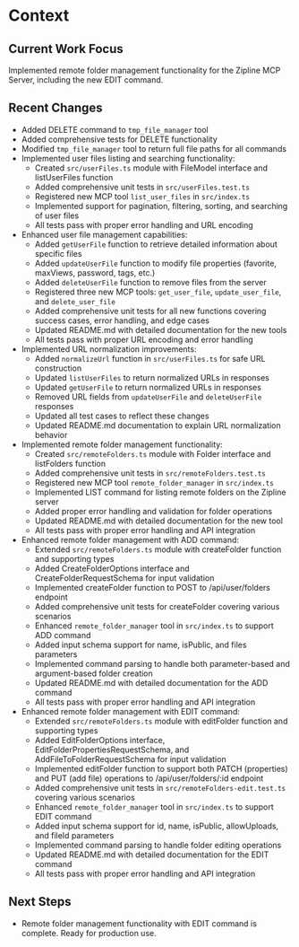 # Context

## Current Work Focus

Implemented remote folder management functionality for the Zipline MCP Server, including the new EDIT command.

## Recent Changes

- Added DELETE command to `tmp_file_manager` tool
- Added comprehensive tests for DELETE functionality
- Modified `tmp_file_manager` tool to return full file paths for all commands
- Implemented user files listing and searching functionality:
  - Created `src/userFiles.ts` module with FileModel interface and listUserFiles function
  - Added comprehensive unit tests in `src/userFiles.test.ts`
  - Registered new MCP tool `list_user_files` in `src/index.ts`
  - Implemented support for pagination, filtering, sorting, and searching of user files
  - All tests pass with proper error handling and URL encoding
- Enhanced user file management capabilities:
  - Added `getUserFile` function to retrieve detailed information about specific files
  - Added `updateUserFile` function to modify file properties (favorite, maxViews, password, tags, etc.)
  - Added `deleteUserFile` function to remove files from the server
  - Registered three new MCP tools: `get_user_file`, `update_user_file`, and `delete_user_file`
  - Added comprehensive unit tests for all new functions covering success cases, error handling, and edge cases
  - Updated README.md with detailed documentation for the new tools
  - All tests pass with proper URL encoding and error handling
- Implemented URL normalization improvements:
  - Added `normalizeUrl` function in `src/userFiles.ts` for safe URL construction
  - Updated `listUserFiles` to return normalized URLs in responses
  - Updated `getUserFile` to return normalized URLs in responses
  - Removed URL fields from `updateUserFile` and `deleteUserFile` responses
  - Updated all test cases to reflect these changes
  - Updated README.md documentation to explain URL normalization behavior
- Implemented remote folder management functionality:
  - Created `src/remoteFolders.ts` module with Folder interface and listFolders function
  - Added comprehensive unit tests in `src/remoteFolders.test.ts`
  - Registered new MCP tool `remote_folder_manager` in `src/index.ts`
  - Implemented LIST command for listing remote folders on the Zipline server
  - Added proper error handling and validation for folder operations
  - Updated README.md with detailed documentation for the new tool
  - All tests pass with proper error handling and API integration
- Enhanced remote folder management with ADD command:
  - Extended `src/remoteFolders.ts` module with createFolder function and supporting types
  - Added CreateFolderOptions interface and CreateFolderRequestSchema for input validation
  - Implemented createFolder function to POST to /api/user/folders endpoint
  - Added comprehensive unit tests for createFolder covering various scenarios
  - Enhanced `remote_folder_manager` tool in `src/index.ts` to support ADD command
  - Added input schema support for name, isPublic, and files parameters
  - Implemented command parsing to handle both parameter-based and argument-based folder creation
  - Updated README.md with detailed documentation for the ADD command
  - All tests pass with proper error handling and API integration
- Enhanced remote folder management with EDIT command:
  - Extended `src/remoteFolders.ts` module with editFolder function and supporting types
  - Added EditFolderOptions interface, EditFolderPropertiesRequestSchema, and AddFileToFolderRequestSchema for input validation
  - Implemented editFolder function to support both PATCH (properties) and PUT (add file) operations to /api/user/folders/:id endpoint
  - Added comprehensive unit tests in `src/remoteFolders-edit.test.ts` covering various scenarios
  - Enhanced `remote_folder_manager` tool in `src/index.ts` to support EDIT command
  - Added input schema support for id, name, isPublic, allowUploads, and fileId parameters
  - Implemented command parsing to handle folder editing operations
  - Updated README.md with detailed documentation for the EDIT command
  - All tests pass with proper error handling and API integration

## Next Steps

- Remote folder management functionality with EDIT command is complete. Ready for production use.
